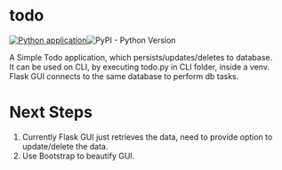 # todo

[![Python application](https://github.com/l-vamsi-krishna/todo/actions/workflows/python-app.yml/badge.svg)](https://github.com/l-vamsi-krishna/todo/actions/workflows/python-app.yml)![PyPI - Python Version](https://img.shields.io/pypi/pyversions/Django)

A Simple Todo application, which persists/updates/deletes to database.  
It can be used on CLI, by executing todo.py in CLI folder, inside a venv.  
Flask GUI connects to the same database to perform db tasks.  

# Next Steps
1. Currently Flask GUI just retrieves the data, need to provide option to update/delete the data.
2. Use Bootstrap to beautify GUI.
